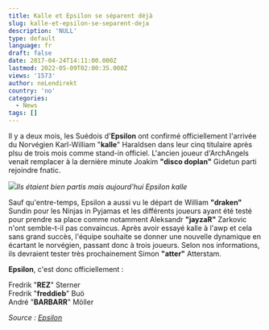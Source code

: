 ```yaml
---
title: Kalle et Epsilon se séparent déjà
slug: kalle-et-epsilon-se-separent-deja
description: 'NULL'
type: default
language: fr
draft: false
date: 2017-04-24T14:11:00.000Z
lastmod: 2022-05-09T02:00:35.000Z
views: '1573'
author: neLendirekt
country: 'no'
categories:
  - News
tags: []
---
```

Il y a deux mois, les Suédois d'**Epsilon** ont confirmé officiellement l'arrivée du Norvégien Karl-William "**kalle**" Haraldsen dans leur cinq titulaire après plsu de trois mois comme stand-in officiel. L'ancien joueur d'ArchAngels venait remplacer à la dernière minute Joakim **"disco doplan"** Gidetun parti rejoindre fnatic.

![](/storage/images/58b0516e46d52_1478423618891jpeg.jpeg)_Ils étaient bien partis mais aujourd'hui Epsilon kalle_

Sauf qu'entre-temps, Epsilon a aussi vu le départ de William **"draken"** Sundin pour les Ninjas in Pyjamas et les différents joueurs ayant été testé pour prendre sa place comme notamment Aleksandr **"jayzaR"** Zarkovic n'ont semble-t-il pas convaincus. Après avoir essayé kalle à l'awp et cela sans grand succès, l'équipe souhaite se donner une nouvelle dynamique en écartant le norvégien, passant donc à trois joueurs. Selon nos informations, ils devraient tester très prochainement Simon **"atter"** Atterstam.

**Epsilon**, c'est donc officiellement :

Fredrik "**REZ**" Sterner  
Fredrik "**freddieb**" Buö  
André "**BARBARR**" Möller

_Source : [Epsilon](http://www.epsilon-esports.com/news/kalle-released/)_
